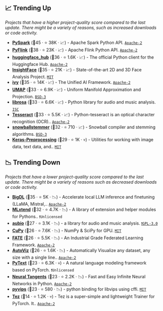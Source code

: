 ## 📈 Trending Up

_Projects that have a higher project-quality score compared to the last update. There might be a variety of reasons, such as increased downloads or code activity._

- <b><a href="https://github.com/apache/spark">PySpark</a></b> (🥇45 ·  ⭐ 38K · 📈) - Apache Spark Python API. <code><a href="http://bit.ly/3nYMfla">Apache-2</a></code> <code><img src="https://git.io/JLy1N" style="display:inline;" width="13" height="13"></code>
- <b><a href="https://github.com/apache/flink">PyFlink</a></b> (🥈38 ·  ⭐ 23K · 📈) - Apache Flink Python API. <code><a href="http://bit.ly/3nYMfla">Apache-2</a></code>
- <b><a href="https://github.com/huggingface/huggingface_hub">huggingface_hub</a></b> (🥈36 ·  ⭐ 1.6K · 📈) - The official Python client for the Huggingface Hub. <code><a href="http://bit.ly/3nYMfla">Apache-2</a></code>
- <b><a href="https://github.com/deepinsight/insightface">InsightFace</a></b> (🥈35 ·  ⭐ 21K · 📈) - State-of-the-art 2D and 3D Face Analysis Project. <code><a href="http://bit.ly/34MBwT8">MIT</a></code> <code><img src="https://git.io/JLy1X" style="display:inline;" width="13" height="13"></code>
- <b><a href="https://github.com/unifyai/ivy">ivy</a></b> (🥈35 ·  ⭐ 14K · 📈) - The Unified AI Framework. <code><a href="http://bit.ly/3nYMfla">Apache-2</a></code>
- <b><a href="https://github.com/lmcinnes/umap">UMAP</a></b> (🥈33 ·  ⭐ 6.9K · 📈) - Uniform Manifold Approximation and Projection. <code><a href="http://bit.ly/3aKzpTv">BSD-3</a></code>
- <b><a href="https://github.com/librosa/librosa">librosa</a></b> (🥈33 ·  ⭐ 6.6K · 📈) - Python library for audio and music analysis. <code><a href="http://bit.ly/3hkKRql">ISC</a></code>
- <b><a href="https://github.com/madmaze/pytesseract">Tesseract</a></b> (🥈33 ·  ⭐ 5.5K · 📈) - Python-tesseract is an optical character recognition (OCR).. <code><a href="http://bit.ly/3nYMfla">Apache-2</a></code>
- <b><a href="https://github.com/snowballstem/snowball">snowballstemmer</a></b> (🥈32 ·  ⭐ 710 · 📈) - Snowball compiler and stemming algorithms. <code><a href="http://bit.ly/3aKzpTv">BSD-3</a></code>
- <b><a href="https://github.com/keras-team/keras-preprocessing">Keras-Preprocessing</a></b> (🥉29 ·  ⭐ 1K · 💀) - Utilities for working with image data, text data, and.. <code><a href="http://bit.ly/34MBwT8">MIT</a></code> <code><img src="https://git.io/JLy1A" style="display:inline;" width="13" height="13"></code>

## 📉 Trending Down

_Projects that have a lower project-quality score compared to the last update. There might be a variety of reasons such as decreased downloads or code activity._

- <b><a href="https://github.com/intel-analytics/ipex-llm">BigDL</a></b> (🥈35 ·  ⭐ 5K · 📉) - Accelerate local LLM inference and finetuning (LLaMA, Mistral,.. <code><a href="http://bit.ly/3nYMfla">Apache-2</a></code>
- <b><a href="https://github.com/rasbt/mlxtend">MLxtend</a></b> (🥈32 ·  ⭐ 4.7K · 📉) - A library of extension and helper modules for Pythons.. <code>❗Unlicensed</code> <code><img src="https://git.io/JLy1F" style="display:inline;" width="13" height="13"></code>
- <b><a href="https://github.com/aubio/aubio">aubio</a></b> (🥉27 ·  ⭐ 3.1K · 📉) - a library for audio and music analysis. <code><a href="http://bit.ly/2M0xdwT">❗️GPL-3.0</a></code>
- <b><a href="https://github.com/cupy/cupy">CuPy</a></b> (🥉26 ·  ⭐ 7.6K · 📉) - NumPy & SciPy for GPU. <code><a href="http://bit.ly/34MBwT8">MIT</a></code>
- <b><a href="https://github.com/FederatedAI/FATE">FATE</a></b> (🥈26 ·  ⭐ 5.5K · 📉) - An Industrial Grade Federated Learning Framework. <code><a href="http://bit.ly/3nYMfla">Apache-2</a></code>
- <b><a href="https://github.com/AutoViML/AutoViz">AutoViz</a></b> (🥉26 ·  ⭐ 1.6K · 📉) - Automatically Visualize any dataset, any size with a single line.. <code><a href="http://bit.ly/3nYMfla">Apache-2</a></code>
- <b><a href="https://github.com/facebookresearch/pytext">PyText</a></b> (🥉23 ·  ⭐ 6.3K · 💀) - A natural language modeling framework based on PyTorch. <code>❗Unlicensed</code> <code><img src="https://git.io/JLy1Q" style="display:inline;" width="13" height="13"></code>
- <b><a href="https://github.com/google/neural-tangents">Neural Tangents</a></b> (🥉23 ·  ⭐ 2.2K · 📉) - Fast and Easy Infinite Neural Networks in Python. <code><a href="http://bit.ly/3nYMfla">Apache-2</a></code>
- <b><a href="https://github.com/libvips/pyvips">pyvips</a></b> (🥉23 ·  ⭐ 580 · 📉) - python binding for libvips using cffi. <code><a href="http://bit.ly/34MBwT8">MIT</a></code>
- <b><a href="https://github.com/abhishekkrthakur/tez">Tez</a></b> (🥉14 ·  ⭐ 1.2K · 💀) - Tez is a super-simple and lightweight Trainer for PyTorch. It.. <code><a href="http://bit.ly/3nYMfla">Apache-2</a></code> <code><img src="https://git.io/JLy1Q" style="display:inline;" width="13" height="13"></code>

